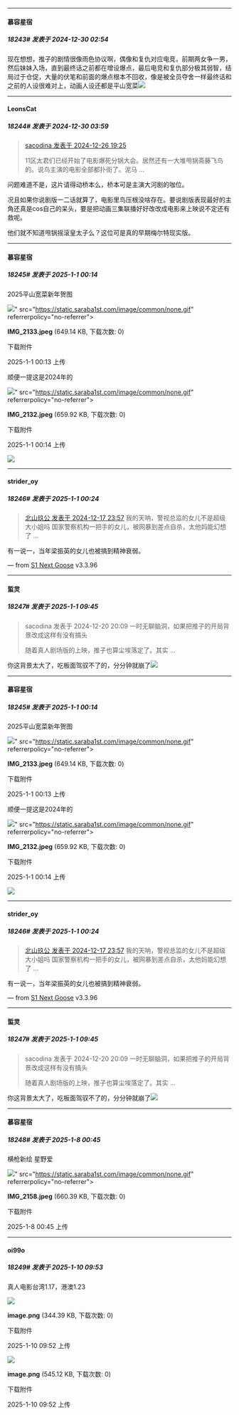 ﻿
*****

####  慕容星宿  
##### 18243#       发表于 2024-12-30 02:54

现在想想，推子的剧情很像雨色协议啊，偶像和复仇对应电竞，前期两女争一男，然后妹妹入场，直到最终话之前都在增设爆点，最后电竞和复仇部分极其弱智，结局过于仓促，大量的伏笔和前面的爆点根本不回收，像是被全员夺舍一样最终话和之前的人设很难对上，动画人设还都是平山宽菜<img src="https://static.saraba1st.com/image/smiley/face2017/067.png" referrerpolicy="no-referrer">


*****

####  LeonsCat  
##### 18244#       发表于 2024-12-30 03:59

<blockquote><a href="httphttps://bbs.saraba1st.com/2b/forum.php?mod=redirect&amp;goto=findpost&amp;pid=67025735&amp;ptid=2073604" target="_blank">sacodina 发表于 2024-12-26 19:25</a>

11区太君们已经开始了电影爆死分锅大会。居然还有一大堆甩锅斋藤飞鸟的。说鸟主演的电影全部都扑街了。泥马 ...</blockquote>
问题难道不是，这片请得动桥本么，桥本可是主演大河剧的咖位。

况且如果你说剧版一二话就算了，电影里鸟压根没啥存在。要说剧版表现最好的主角还真是cos自己的呆头，要是把动画三集联播好好改改成电影来上映说不定还有救呢。

他们就不知道甩锅摇滚皇太子么？这位可是真的早期梅尔特现实版。


*****

####  慕容星宿  
##### 18245#       发表于 2025-1-1 00:14

2025平山宽菜新年贺图

<img src="https://img.saraba1st.com/forum/202501/01/001352s5y9lutathzu1ral.jpeg" referrerpolicy="no-referrer">" src="https://static.saraba1st.com/image/common/none.gif" referrerpolicy="no-referrer">

<strong>IMG_2133.jpeg</strong> (649.14 KB, 下载次数: 0)

下载附件

2025-1-1 00:13 上传

顺便一提这是2024年的

<img src="https://img.saraba1st.com/forum/202501/01/001412x823e2xjieimpeu8.jpeg" referrerpolicy="no-referrer">" src="https://static.saraba1st.com/image/common/none.gif" referrerpolicy="no-referrer">

<strong>IMG_2132.jpeg</strong> (659.92 KB, 下载次数: 0)

下载附件

2025-1-1 00:14 上传

<img src="https://static.saraba1st.com/image/smiley/face2017/067.png" referrerpolicy="no-referrer">

*****

####  strider_oy  
##### 18246#       发表于 2025-1-1 00:24

<blockquote><a href="httphttps://bbs.saraba1st.com/2b/forum.php?mod=redirect&amp;goto=findpost&amp;pid=66956552&amp;ptid=2073604" target="_blank">北山玖公 发表于 2024-12-17 23:57</a>
我的天呐，警视总监的女儿不是超级大小姐吗
国家警察机构一把手的女儿，被网暴到差点自杀，太他妈能幻想了 ...</blockquote>
有一说一，当年梁振英的女儿也被搞到精神衰弱。

— from [S1 Next Goose](https://www.pgyer.com/GcUxKd4w) v3.3.96

*****

####  蜇灵  
##### 18247#       发表于 2025-1-1 09:45

<blockquote>sacodina 发表于 2024-12-20 20:09
一时无聊脑洞，如果把推子的开局背景改成这样有没有搞头

随着真人剧场版的上映，推子也算尘埃落定了。其实 ...</blockquote>
你这背景太大了，吃板面驾驭不了的，分分钟就崩了<img src="https://static.saraba1st.com/image/smiley/face2017/067.png" referrerpolicy="no-referrer">


*****

####  慕容星宿  
##### 18245#       发表于 2025-1-1 00:14

2025平山宽菜新年贺图

<img src="https://img.saraba1st.com/forum/202501/01/001352s5y9lutathzu1ral.jpeg" referrerpolicy="no-referrer">" src="https://static.saraba1st.com/image/common/none.gif" referrerpolicy="no-referrer">

<strong>IMG_2133.jpeg</strong> (649.14 KB, 下载次数: 0)

下载附件

2025-1-1 00:13 上传

顺便一提这是2024年的

<img src="https://img.saraba1st.com/forum/202501/01/001412x823e2xjieimpeu8.jpeg" referrerpolicy="no-referrer">" src="https://static.saraba1st.com/image/common/none.gif" referrerpolicy="no-referrer">

<strong>IMG_2132.jpeg</strong> (659.92 KB, 下载次数: 0)

下载附件

2025-1-1 00:14 上传

<img src="https://static.saraba1st.com/image/smiley/face2017/067.png" referrerpolicy="no-referrer">

*****

####  strider_oy  
##### 18246#       发表于 2025-1-1 00:24

<blockquote><a href="httphttps://bbs.saraba1st.com/2b/forum.php?mod=redirect&amp;goto=findpost&amp;pid=66956552&amp;ptid=2073604" target="_blank">北山玖公 发表于 2024-12-17 23:57</a>
我的天呐，警视总监的女儿不是超级大小姐吗
国家警察机构一把手的女儿，被网暴到差点自杀，太他妈能幻想了 ...</blockquote>
有一说一，当年梁振英的女儿也被搞到精神衰弱。

— from [S1 Next Goose](https://www.pgyer.com/GcUxKd4w) v3.3.96

*****

####  蜇灵  
##### 18247#       发表于 2025-1-1 09:45

<blockquote>sacodina 发表于 2024-12-20 20:09
一时无聊脑洞，如果把推子的开局背景改成这样有没有搞头

随着真人剧场版的上映，推子也算尘埃落定了。其实 ...</blockquote>
你这背景太大了，吃板面驾驭不了的，分分钟就崩了<img src="https://static.saraba1st.com/image/smiley/face2017/067.png" referrerpolicy="no-referrer">

*****

####  慕容星宿  
##### 18248#       发表于 2025-1-8 00:45

横枪新绘 星野爱

<img src="https://img.saraba1st.com/forum/202501/08/004502fb9tbzzsv26s6lvp.jpeg" referrerpolicy="no-referrer">" src="https://static.saraba1st.com/image/common/none.gif" referrerpolicy="no-referrer">

<strong>IMG_2158.jpeg</strong> (660.39 KB, 下载次数: 0)

下载附件

2025-1-8 00:45 上传


*****

####  oi99o  
##### 18249#       发表于 2025-1-10 09:53

真人电影台湾1.17，港澳1.23

<img src="https://img.saraba1st.com/forum/202501/10/095212zhoo11d8uuumo12d.png" referrerpolicy="no-referrer">

<strong>image.png</strong> (344.39 KB, 下载次数: 0)

下载附件

2025-1-10 09:52 上传

<img src="https://img.saraba1st.com/forum/202501/10/095218h8sh7s8so8x2htv7.png" referrerpolicy="no-referrer">

<strong>image.png</strong> (545.12 KB, 下载次数: 0)

下载附件

2025-1-10 09:52 上传


